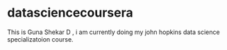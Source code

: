 # datasciencecoursera
This is Guna Shekar D , i am currently doing my john hopkins data science specializatoion course.

